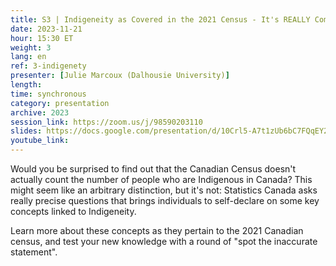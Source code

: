 ```yaml
---
title: S3 | Indigeneity as Covered in the 2021 Census - It's REALLY Complicated
date: 2023-11-21
hour: 15:30 ET
weight: 3
lang: en
ref: 3-indigenety
presenter: [Julie Marcoux (Dalhousie University)]
length:
time: synchronous
category: presentation
archive: 2023
session_link: https://zoom.us/j/98590203110
slides: https://docs.google.com/presentation/d/10Crl5-A7t1zUb6bC7FQqEY2LSnGtNuzN/edit?usp=share_link&ouid=109853946981534204449&rtpof=true&sd=true
youtube_link:
---
```

Would you be surprised to find out that the Canadian Census doesn't actually count the number of people who are Indigenous in Canada? This might seem like an arbitrary distinction, but it's not: Statistics Canada asks really precise questions that brings individuals to self-declare on some key concepts linked to Indigeneity. <!--more-->

Learn more about these concepts as they pertain to the 2021 Canadian census, and test your new knowledge with a round of "spot the inaccurate statement".
